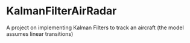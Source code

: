# KalmanFilterAirRadar
A project on implementing Kalman Filters to track an aircraft (the model assumes linear transitions)
